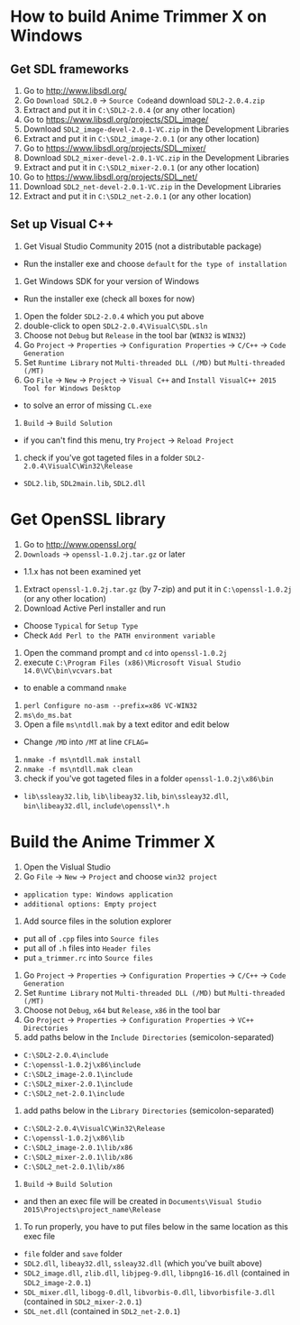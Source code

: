 # How to build Anime Trimmer X on Windows

## Get SDL frameworks

1. Go to http://www.libsdl.org/
1. Go `Download SDL2.0` -> `Source Code`and download `SDL2-2.0.4.zip`
1. Extract and put it in `C:\SDL2-2.0.4` (or any other location)
1. Go to https://www.libsdl.org/projects/SDL_image/
1. Download `SDL2_image-devel-2.0.1-VC.zip` in the Development Libraries
1. Extract and put it in `C:\SDL2_image-2.0.1` (or any other location)
1. Go to https://www.libsdl.org/projects/SDL_mixer/
1. Download `SDL2_mixer-devel-2.0.1-VC.zip` in the Development Libraries
1. Extract and put it in `C:\SDL2_mixer-2.0.1` (or any other location)
1. Go to https://www.libsdl.org/projects/SDL_net/
1. Download `SDL2_net-devel-2.0.1-VC.zip` in the Development Libraries
1. Extract and put it in `C:\SDL2_net-2.0.1` (or any other location)

## Set up Visual C++

1. Get Visual Studio Community 2015 (not a distributable package)
 * Run the installer exe and choose `default` for `the type of installation`
1. Get Windows SDK for your version of Windows
 * Run the installer exe (check all boxes for now)
1. Open the folder `SDL2-2.0.4` which you put above
1. double-click to open `SDL2-2.0.4\VisualC\SDL.sln`
1. Choose not `Debug` but `Release` in the tool bar (`WIN32` is `WIN32`)
1. Go `Project` -> `Properties` -> `Configuration Properties` -> `C/C++` -> `Code Generation`
1. Set `Runtime Library` not `Multi-threaded DLL (/MD)` but `Multi-threaded (/MT)`
1. Go `File` -> `New` -> `Project` -> `Visual C++` and `Install VisualC++ 2015 Tool for Windows Desktop`
 * to solve an error of missing `CL.exe`
1. `Build` -> `Build Solution`
 * if you can't find this menu, try `Project` -> `Reload Project`
1. check if you've got tageted files in a folder `SDL2-2.0.4\VisualC\Win32\Release`
 * `SDL2.lib`, `SDL2main.lib`, `SDL2.dll`

# Get OpenSSL library

1. Go to http://www.openssl.org/
1. `Downloads` -> `openssl-1.0.2j.tar.gz` or later
 * 1.1.x has not been examined yet
1. Extract `openssl-1.0.2j.tar.gz` (by 7-zip) and put it in `C:\openssl-1.0.2j` (or any other location)
1. Download Active Perl installer and run
 * Choose `Typical` for `Setup Type`
 * Check `Add Perl to the PATH environment variable`
1. Open the command prompt and `cd` into `openssl-1.0.2j`
1. execute `C:\Program Files (x86)\Microsoft Visual Studio 14.0\VC\bin\vcvars.bat`
 * to enable a command `nmake`
1. `perl Configure no-asm --prefix=x86 VC-WIN32`
1. `ms\do_ms.bat`
1. Open a file `ms\ntdll.mak` by a text editor and edit below
 * Change `/MD` into `/MT` at line `CFLAG=`
1. `nmake -f ms\ntdll.mak install`
1. `nmake -f ms\ntdll.mak clean`
1. check if you've got tageted files in a folder `openssl-1.0.2j\x86\bin`
 * `lib\ssleay32.lib`, `lib\libeay32.lib`, `bin\ssleay32.dll`, `bin\libeay32.dll`, `include\openssl\*.h`

# Build the Anime Trimmer X

1. Open the Vislual Studio
1. Go `File` -> `New` -> `Project` and choose `win32 project`
 * `application type: Windows application`
 * `additional options: Empty project`
1. Add source files in the solution explorer
 * put all of `.cpp` files into `Source files`
 * put all of `.h` files into `Header files`
 * put `a_trimmer.rc` into `Source files`
1. Go `Project` -> `Properties` -> `Configuration Properties` -> `C/C++` -> `Code Generation`
1. Set `Runtime Library` not `Multi-threaded DLL (/MD)` but `Multi-threaded (/MT)`
1. Choose not `Debug`, `x64` but `Release`, `x86` in the tool bar
1. Go `Project` -> `Properties` -> `Configuration Properties` -> `VC++ Directories`
1. add paths below in the `Include Directories` (semicolon-separated)
 * `C:\SDL2-2.0.4\include`
 * `C:\openssl-1.0.2j\x86\include`
 * `C:\SDL2_image-2.0.1\include`
 * `C:\SDL2_mixer-2.0.1\include`
 * `C:\SDL2_net-2.0.1\include`
1. add paths below in the `Library Directories` (semicolon-separated)
 * `C:\SDL2-2.0.4\VisualC\Win32\Release`
 * `C:\openssl-1.0.2j\x86\lib`
 * `C:\SDL2_image-2.0.1\lib/x86`
 * `C:\SDL2_mixer-2.0.1\lib/x86`
 * `C:\SDL2_net-2.0.1\lib/x86`
1. `Build` -> `Build Solution`
 * and then an exec file will be created in `Documents\Visual Studio 2015\Projects\project_name\Release`
1. To run properly, you have to put files below in the same location as this exec file
 * `file` folder and `save` folder
 * `SDL2.dll`, `libeay32.dll`, `ssleay32.dll` (which you've built above)
 * `SDL2_image.dll`, `zlib.dll`, `libjpeg-9.dll`, `libpng16-16.dll` (contained in `SDL2_image-2.0.1`)
 * `SDL_mixer.dll`, `libogg-0.dll`, `libvorbis-0.dll`, `libvorbisfile-3.dll` (contained in `SDL2_mixer-2.0.1`)
 * `SDL_net.dll` (contained in `SDL2_net-2.0.1`)
